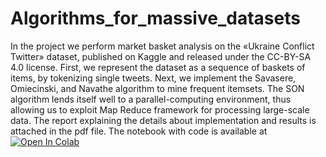 # Algorithms_for_massive_datasets

In the project we perform market basket analysis on the «Ukraine Conflict Twitter» dataset, 
published on Kaggle and released under the CC-BY-SA 4.0 license.
First, we represent the dataset as a sequence of baskets of items, by tokenizing single tweets.
Next, we implement the Savasere, Omiecinski, and Navathe algorithm to mine frequent itemsets. 
The SON algorithm lends itself well to a parallel-computing environment, 
thus allowing us to exploit Map Reduce framework for processing large-scale data.
The report explaining the details about implementation and results is attached in the pdf file. The notebook with code is available at  
<a href="https://colab.research.google.com/github/dash-ka/Algorithms_for_massive_datasets/blob/master/SON_frequent_itemsets.ipynb">
  <img src="https://colab.research.google.com/assets/colab-badge.svg" alt="Open In Colab"/>
</a>
